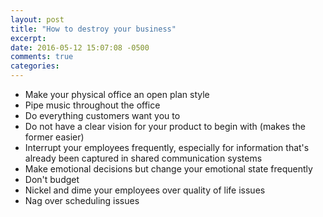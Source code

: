 ```yaml
---
layout: post
title: "How to destroy your business"
excerpt: 
date: 2016-05-12 15:07:08 -0500
comments: true
categories: 
---
```


  * Make your physical office an open plan style
  * Pipe music throughout the office
  * Do everything customers want you to
  * Do not have a clear vision for your product to begin with (makes the former easier)
  * Interrupt your employees frequently, especially for information that's already been captured in shared communication systems
  * Make emotional decisions but change your emotional state frequently
  * Don't budget
  * Nickel and dime your employees over quality of life issues
  * Nag over scheduling issues

